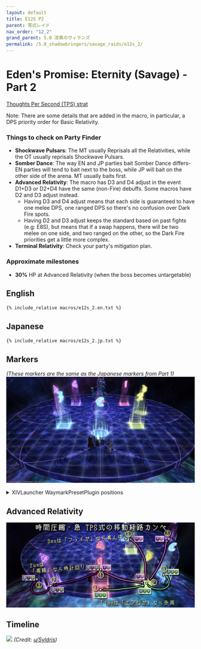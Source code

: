 ```yaml
---
layout: default
title: E12S P2
parent: 零式レイド
nav_order: "12_2"
grand_parent: 5.0 漆黒のヴィランズ
permalink: /5.0_shadowbringers/savage_raids/e12s_2/
---
```


# Eden's Promise: Eternity (Savage) - Part 2

[Thoughts Per Second (TPS) strat](https://youtu.be/eBdHx53XteI)

Note: There are some details that are added in the macro, in particular, a DPS priority order for Basic Relativity.

### Things to check on Party Finder

- **Shockwave Pulsars**: The MT usually Reprisals all the Relativities, while the OT usually reprisals Shockwave Pulsars.
- **Somber Dance**: The way EN and JP parties bait Somber Dance differs- EN parties will tend to bait next to the boss, while JP will bait on the other side of the arena. MT usually baits first.
- **Advanced Relativity**: The macro has D3 and D4 adjust in the event D1+D3 or D2+D4 have the same (non-Fire) debuffs. Some macros have D2 and D3 adjust instead.
  - Having D3 and D4 adjust means that each side is guaranteed to have one melee DPS, one ranged DPS so there's no confusion over Dark Fire spots.
  - Having D2 and D3 adjust keeps the standard based on past fights (e.g: E8S), but means that if a swap happens, there will be two melee on one side, and two ranged on the other, so the Dark Fire priorities get a little more complex.
- **Terminal Relativity**: Check your party's mitigation plan. 

### Approximate milestones

- **30%** HP at Advanced Relativity (when the boss becomes untargetable)

## English
```
{% include_relative macros/e12s_2.en.txt %}
```

## Japanese
```
{% include_relative macros/e12s_2.jp.txt %}
```

## Markers

*(These markers are the same as the Japanese markers from Part 1)*
![](images/markers.jpg)
<details markdown=block>
<summary>XIVLauncher WaymarkPresetPlugin positions</summary>

```json
{
  "Name":"E12S P2",
  "MapID":759,
  "A":{"X":0.0,"Y":75.0,"Z":-85.0,"ID":0,"Active":true},
  "B":{"X":10.0,"Y":75.0,"Z":-75.0,"ID":1,"Active":true},
  "C":{"X":0.0,"Y":75.0,"Z":-65.0,"ID":2,"Active":true},
  "D":{"X":-10.0,"Y":75.0,"Z":-75.0,"ID":3,"Active":true},
  "One":{"X":7.071,"Y":75.0,"Z":-82.071,"ID":4,"Active":true},
  "Two":{"X":7.071,"Y":75.0,"Z":-67.929,"ID":5,"Active":true},
  "Three":{"X":-7.071,"Y":75.0,"Z":-67.929,"ID":6,"Active":true},
  "Four":{"X":-7.071,"Y":75.0,"Z":-82.071,"ID":7,"Active":true}
}
```

</details>

## Advanced Relativity

![](images/advanced_relativity.jpg)

## Timeline

![](https://i.redd.it/kitnqysrq2761.png)
*(Credit: [u/Syldris](https://www.reddit.com/r/ffxiv/comments/kj03t5/e12s_part_ii_timeline_image/))*